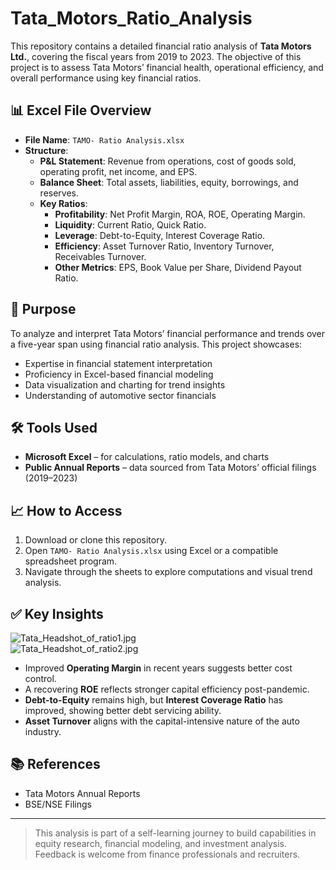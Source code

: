 # Tata_Motors_Ratio_Analysis

This repository contains a detailed financial ratio analysis of **Tata Motors Ltd.**, covering the fiscal years from 2019 to 2023. The objective of this project is to assess Tata Motors’ financial health, operational efficiency, and overall performance using key financial ratios.

## 📊 Excel File Overview

- **File Name**: `TAMO- Ratio Analysis.xlsx`
- **Structure**:
  - **P&L Statement**: Revenue from operations, cost of goods sold, operating profit, net income, and EPS.
  - **Balance Sheet**: Total assets, liabilities, equity, borrowings, and reserves.
  - **Key Ratios**:  
    - **Profitability**: Net Profit Margin, ROA, ROE, Operating Margin.  
    - **Liquidity**: Current Ratio, Quick Ratio.  
    - **Leverage**: Debt-to-Equity, Interest Coverage Ratio.  
    - **Efficiency**: Asset Turnover Ratio, Inventory Turnover, Receivables Turnover.  
    - **Other Metrics**: EPS, Book Value per Share, Dividend Payout Ratio.

## 🎯 Purpose

To analyze and interpret Tata Motors’ financial performance and trends over a five-year span using financial ratio analysis. This project showcases:

- Expertise in financial statement interpretation  
- Proficiency in Excel-based financial modeling  
- Data visualization and charting for trend insights  
- Understanding of automotive sector financials

## 🛠 Tools Used

- **Microsoft Excel** – for calculations, ratio models, and charts  
- **Public Annual Reports** – data sourced from Tata Motors’ official filings (2019–2023)

## 📈 How to Access

1. Download or clone this repository.
2. Open `TAMO- Ratio Analysis.xlsx` using Excel or a compatible spreadsheet program.
3. Navigate through the sheets to explore computations and visual trend analysis.

## ✅ Key Insights
![Tata_Headshot_of_ratio1.jpg](Tata_Headshot_of_ratio1.jpg)  
![Tata_Headshot_of_ratio2.jpg](Tata_Headshot_of_ratio2.jpg)

- Improved **Operating Margin** in recent years suggests better cost control.  
- A recovering **ROE** reflects stronger capital efficiency post-pandemic.  
- **Debt-to-Equity** remains high, but **Interest Coverage Ratio** has improved, showing better debt servicing ability.  
- **Asset Turnover** aligns with the capital-intensive nature of the auto industry.

## 📚 References

- Tata Motors Annual Reports  
- BSE/NSE Filings

---

> This analysis is part of a self-learning journey to build capabilities in equity research, financial modeling, and investment analysis. Feedback is welcome from finance professionals and recruiters.
